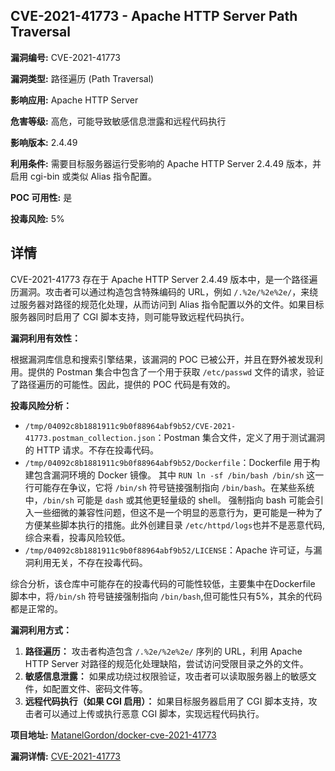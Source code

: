 ## CVE-2021-41773 - Apache HTTP Server Path Traversal

**漏洞编号:** CVE-2021-41773

**漏洞类型:** 路径遍历 (Path Traversal)

**影响应用:** Apache HTTP Server

**危害等级:** 高危，可能导致敏感信息泄露和远程代码执行

**影响版本:** 2.4.49

**利用条件:** 需要目标服务器运行受影响的 Apache HTTP Server 2.4.49 版本，并启用 cgi-bin 或类似 Alias 指令配置。

**POC 可用性:** 是

**投毒风险:** 5%

## 详情

CVE-2021-41773 存在于 Apache HTTP Server 2.4.49 版本中，是一个路径遍历漏洞。攻击者可以通过构造包含特殊编码的 URL，例如 `/.%2e/%2e%2e/`，来绕过服务器对路径的规范化处理，从而访问到 Alias 指令配置以外的文件。如果目标服务器同时启用了 CGI 脚本支持，则可能导致远程代码执行。

**漏洞利用有效性：**

根据漏洞库信息和搜索引擎结果，该漏洞的 POC 已被公开，并且在野外被发现利用。提供的 Postman 集合中包含了一个用于获取 `/etc/passwd` 文件的请求，验证了路径遍历的可能性。因此，提供的 POC 代码是有效的。

**投毒风险分析：**

*   `/tmp/04092c8b1881911c9b0f88964abf9b52/CVE-2021-41773.postman_collection.json`：Postman 集合文件，定义了用于测试漏洞的 HTTP 请求。不存在投毒代码。
*   `/tmp/04092c8b1881911c9b0f88964abf9b52/Dockerfile`：Dockerfile 用于构建包含漏洞环境的 Docker 镜像。 其中 `RUN ln -sf /bin/bash /bin/sh` 这一行可能存在争议，它将 `/bin/sh` 符号链接强制指向 `/bin/bash`。在某些系统中，`/bin/sh` 可能是 `dash` 或其他更轻量级的 shell。 强制指向 bash 可能会引入一些细微的兼容性问题，但这不是一个明显的恶意行为，更可能是一种为了方便某些脚本执行的措施。此外创建目录 `/etc/httpd/logs`也并不是恶意代码, 综合来看，投毒风险较低。
*   `/tmp/04092c8b1881911c9b0f88964abf9b52/LICENSE`：Apache 许可证，与漏洞利用无关，不存在投毒代码。

综合分析，该仓库中可能存在的投毒代码的可能性较低，主要集中在Dockerfile 脚本中，将`/bin/sh` 符号链接强制指向 `/bin/bash`,但可能性只有5%，其余的代码都是正常的。

**漏洞利用方式：**

1.  **路径遍历：** 攻击者构造包含 `/.%2e/%2e%2e/` 序列的 URL，利用 Apache HTTP Server 对路径的规范化处理缺陷，尝试访问受限目录之外的文件。
2.  **敏感信息泄露：** 如果成功绕过权限验证，攻击者可以读取服务器上的敏感文件，如配置文件、密码文件等。
3.  **远程代码执行（如果 CGI 启用）：** 如果目标服务器启用了 CGI 脚本支持，攻击者可以通过上传或执行恶意 CGI 脚本，实现远程代码执行。

**项目地址:** [MatanelGordon/docker-cve-2021-41773](https://github.com/MatanelGordon/docker-cve-2021-41773)

**漏洞详情:** [CVE-2021-41773](https://nvd.nist.gov/vuln/detail/CVE-2021-41773)